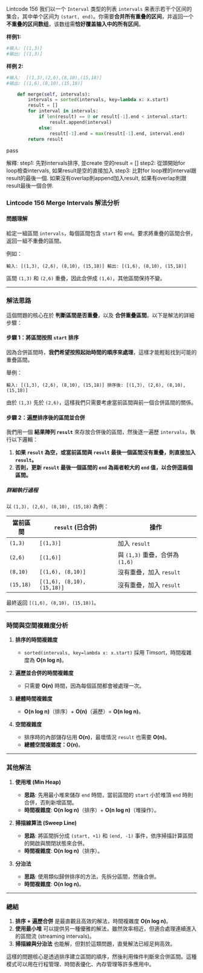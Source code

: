 Lintcode 156
我们以一个 `Interval` 类型的列表 `intervals` 来表示若干个区间的集合，其中单个区间为 `(start, end)`。你需要**合并所有重叠的区间**，并返回一个**不重叠的区间数组**，该数组需**恰好覆盖输入中的所有区间**。

**样例1:**

```python
#输入: [(1,3)]
#输出: [(1,3)]
```

**样例 2:**

```python
#输入:  [(1,3),(2,6),(8,10),(15,18)]
#输出: [(1,6),(8,10),(15,18)]
```

```python
    def merge(self, intervals):
        intervals = sorted(intervals, key=lambda x: x.start)
        result = []
        for interval in intervals:
            if len(result) == 0 or result[-1].end < interval.start:
                result.append(interval)
            else:
                result[-1].end = max(result[-1].end, interval.end)
        return result
```
pass

解釋:
step1: 先對intervals排序, 並create 空的result = []
step2: 從頭開始for loop檢查intervals, 如果result是空的直接加入
step3: 比對for loop裡的interval跟result的最後一個. 如果沒有overlap則append加入result, 如果有overlap則跟result最後一個合併.

### **Lintcode 156 Merge Intervals 解法分析**

#### **問題理解**

給定一組區間 `intervals`，每個區間包含 `start` 和 `end`。要求將重疊的區間合併，返回一組不重疊的區間。

例如：

`輸入: [(1,3), (2,6), (8,10), (15,18)] 輸出: [(1,6), (8,10), (15,18)]`

區間 `(1,3)` 和 `(2,6)` 重疊，因此合併成 `(1,6)`，其他區間保持不變。

---

### **解法思路**

這個問題的核心在於 **判斷區間是否重疊**，以及 **合併重疊區間**。以下是解法的詳細步驟：

#### **步驟 1：將區間按照 `start` 排序**

因為合併區間時，**我們希望按照起始時間的順序來處理**，這樣才能輕鬆找到可能的重疊區間。

舉例：

`輸入: [(1,3), (2,6), (8,10), (15,18)] 排序後: [(1,3), (2,6), (8,10), (15,18)]`

由於 `(1,3)` 先於 `(2,6)`，這樣我們只需要考慮當前區間與前一個合併區間的關係。

#### **步驟 2：遍歷排序後的區間並合併**

我們用一個 **結果陣列 `result`** 來存放合併後的區間，然後逐一遍歷 `intervals`，執行以下邏輯：

1. **如果 `result` 為空，或當前區間與 `result` 最後一個區間沒有重疊，則直接加入 `result`。**
2. **否則，更新 `result` 最後一個區間的 `end` 為兩者較大的 `end` 值，以合併這兩個區間。**

##### **詳細執行過程**

以 `(1,3), (2,6), (8,10), (15,18)` 為例：

|當前區間|`result` (已合併)|操作|
|---|---|---|
|`(1,3)`|`[(1,3)]`|加入 `result`|
|`(2,6)`|`[(1,6)]`|與 `(1,3)` 重疊，合併為 `(1,6)`|
|`(8,10)`|`[(1,6), (8,10)]`|沒有重疊，加入 `result`|
|`(15,18)`|`[(1,6), (8,10), (15,18)]`|沒有重疊，加入 `result`|

最終返回 `[(1,6), (8,10), (15,18)]`。

---

### **時間與空間複雜度分析**

1. **排序的時間複雜度**
    
    - `sorted(intervals, key=lambda x: x.start)` 採用 Timsort，時間複雜度為 **O(n log n)**。
2. **遍歷並合併的時間複雜度**
    
    - 只需要 **O(n)** 時間，因為每個區間都會被處理一次。
3. **總體時間複雜度**
    
    - **O(n log n)**（排序）+ **O(n)**（遍歷）= **O(n log n)**。
4. **空間複雜度**
    
    - 排序時的內部儲存佔用 **O(n)**，最壞情況 `result` 也需要 **O(n)**。
    - **總體空間複雜度：O(n)**。

---

### **其他解法**

1. **使用堆 (Min Heap)**
    
    - **思路**: 先用最小堆來儲存 `end` 時間，當前區間的 `start` 小於堆頂 `end` 時則合併，否則新增區間。
    - **時間複雜度**: **O(n log n)**（排序）+ **O(n log n)**（堆操作）。
2. **掃描線算法 (Sweep Line)**
    
    - **思路**: 將區間拆分成 `(start, +1)` 和 `(end, -1)` 事件，依序掃描計算區間的開啟與關閉狀態來合併。
    - **時間複雜度**: **O(n log n)**（排序）。
3. **分治法**
    
    - **思路**: 使用類似歸併排序的方法，先拆分區間，然後合併。
    - **時間複雜度**: **O(n log n)**。

---

### **總結**

1. **排序 + 遍歷合併** 是最直觀且高效的解法，時間複雜度 **O(n log n)**。
2. **使用最小堆** 可以提供另一種優雅的解法，雖然效率相近，但適合處理連續進入的區間流 (streaming intervals)。
3. **掃描線與分治法** 也能解，但對於這類問題，直覺解法已經足夠高效。

這樣的問題核心是透過排序建立區間的順序，然後利用條件判斷來合併區間。這種模式可以用在行程管理、時間表優化、內存管理等許多應用中。